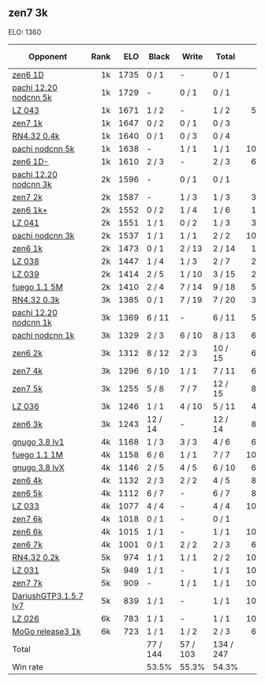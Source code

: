 ## zen7 3k ##

ELO: 1360

Opponent | Rank | ELO | Black | Write | Total | Win rate
---------|-----:|----:|-------|-------|-------|-------:
[zen6 1D](zen6%201D.md) | 1k | 1735 | 0 / 1 | - | 0 / 1 | 0.0%
[pachi 12.20 nodcnn 5k](pachi%2012.20%20nodcnn%205k.md) | 1k | 1729 | - | 0 / 1 | 0 / 1 | 0.0%
[LZ 043](LZ%20043.md) | 1k | 1671 | 1 / 2 | - | 1 / 2 | 50.0%
[zen7 1k](zen7%201k.md) | 1k | 1647 | 0 / 2 | 0 / 1 | 0 / 3 | 0.0%
[RN4.32 0.4k](RN4.32%200.4k.md) | 1k | 1640 | 0 / 1 | 0 / 3 | 0 / 4 | 0.0%
[pachi nodcnn 5k](pachi%20nodcnn%205k.md) | 1k | 1638 | - | 1 / 1 | 1 / 1 | 100.0%
[zen6 1D-](zen6%201D-.md) | 1k | 1610 | 2 / 3 | - | 2 / 3 | 66.7%
[pachi 12.20 nodcnn 3k](pachi%2012.20%20nodcnn%203k.md) | 2k | 1596 | - | 0 / 1 | 0 / 1 | 0.0%
[zen7 2k](zen7%202k.md) | 2k | 1587 | - | 1 / 3 | 1 / 3 | 33.3%
[zen6 1k+](zen6%201k+.md) | 2k | 1552 | 0 / 2 | 1 / 4 | 1 / 6 | 16.7%
[LZ 041](LZ%20041.md) | 2k | 1551 | 1 / 1 | 0 / 2 | 1 / 3 | 33.3%
[pachi nodcnn 3k](pachi%20nodcnn%203k.md) | 2k | 1537 | 1 / 1 | 1 / 1 | 2 / 2 | 100.0%
[zen6 1k](zen6%201k.md) | 2k | 1473 | 0 / 1 | 2 / 13 | 2 / 14 | 14.3%
[LZ 038](LZ%20038.md) | 2k | 1447 | 1 / 4 | 1 / 3 | 2 / 7 | 28.6%
[LZ 039](LZ%20039.md) | 2k | 1414 | 2 / 5 | 1 / 10 | 3 / 15 | 20.0%
[fuego 1.1 5M](fuego%201.1%205M.md) | 2k | 1410 | 2 / 4 | 7 / 14 | 9 / 18 | 50.0%
[RN4.32 0.3k](RN4.32%200.3k.md) | 3k | 1385 | 0 / 1 | 7 / 19 | 7 / 20 | 35.0%
[pachi 12.20 nodcnn 1k](pachi%2012.20%20nodcnn%201k.md) | 3k | 1369 | 6 / 11 | - | 6 / 11 | 54.5%
[pachi nodcnn 1k](pachi%20nodcnn%201k.md) | 3k | 1329 | 2 / 3 | 6 / 10 | 8 / 13 | 61.5%
[zen6 2k](zen6%202k.md) | 3k | 1312 | 8 / 12 | 2 / 3 | 10 / 15 | 66.7%
[zen7 4k](zen7%204k.md) | 3k | 1296 | 6 / 10 | 1 / 1 | 7 / 11 | 63.6%
[zen7 5k](zen7%205k.md) | 3k | 1255 | 5 / 8 | 7 / 7 | 12 / 15 | 80.0%
[LZ 036](LZ%20036.md) | 3k | 1246 | 1 / 1 | 4 / 10 | 5 / 11 | 45.5%
[zen6 3k](zen6%203k.md) | 3k | 1243 | 12 / 14 | - | 12 / 14 | 85.7%
[gnugo 3.8 lv1](gnugo%203.8%20lv1.md) | 4k | 1168 | 1 / 3 | 3 / 3 | 4 / 6 | 66.7%
[fuego 1.1 1M](fuego%201.1%201M.md) | 4k | 1158 | 6 / 6 | 1 / 1 | 7 / 7 | 100.0%
[gnugo 3.8 lvX](gnugo%203.8%20lvX.md) | 4k | 1146 | 2 / 5 | 4 / 5 | 6 / 10 | 60.0%
[zen6 4k](zen6%204k.md) | 4k | 1132 | 2 / 3 | 2 / 2 | 4 / 5 | 80.0%
[zen6 5k](zen6%205k.md) | 4k | 1112 | 6 / 7 | - | 6 / 7 | 85.7%
[LZ 033](LZ%20033.md) | 4k | 1077 | 4 / 4 | - | 4 / 4 | 100.0%
[zen7 6k](zen7%206k.md) | 4k | 1018 | 0 / 1 | - | 0 / 1 | 0.0%
[zen6 6k](zen6%206k.md) | 4k | 1015 | 1 / 1 | - | 1 / 1 | 100.0%
[zen6 7k](zen6%207k.md) | 4k | 1001 | 0 / 1 | 2 / 2 | 2 / 3 | 66.7%
[RN4.32 0.2k](RN4.32%200.2k.md) | 5k | 974 | 1 / 1 | 1 / 1 | 2 / 2 | 100.0%
[LZ 031](LZ%20031.md) | 5k | 949 | 1 / 1 | - | 1 / 1 | 100.0%
[zen7 7k](zen7%207k.md) | 5k | 909 | - | 1 / 1 | 1 / 1 | 100.0%
[DariushGTP3.1.5.7 lv7](DariushGTP3.1.5.7%20lv7.md) | 5k | 839 | 1 / 1 | - | 1 / 1 | 100.0%
[LZ 026](LZ%20026.md) | 6k | 783 | 1 / 1 | - | 1 / 1 | 100.0%
[MoGo release3 1k](MoGo%20release3%201k.md) | 6k | 723 | 1 / 1 | 1 / 2 | 2 / 3 | 66.7%
Total | | | 77 / 144 | 57 / 103 | 134 / 247 | 
Win rate| | | 53.5% | 55.3% | 54.3% | 
